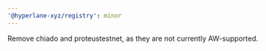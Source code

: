 ```yaml
---
'@hyperlane-xyz/registry': minor
---
```


Remove chiado and proteustestnet, as they are not currently AW-supported.
